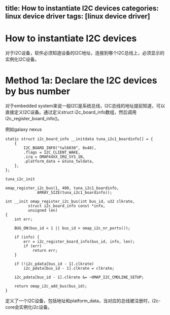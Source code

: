 title: How to instantiate I2C devices
categories: linux device driver
tags: [linux device driver]
---
# How to instantiate I2C devices
对于I2C设备，软件必须知道设备的I2C地址，连接到哪个I2C总线上，必须显示的实例化I2C设备。

# Method 1a: Declare the I2C devices by bus number
对于embedded system来说一般I2C是系统总线，I2C总线的地址提前知道，可以直接定义I2C设备。通过定义struct i2c_board_info数组，然后调用i2c_register_board_info()。

例如galaxy nexus

	static struct i2c_board_info __initdata tuna_i2c1_boardinfo[] = {
		{
			I2C_BOARD_INFO("twl6030", 0x48),
			.flags = I2C_CLIENT_WAKE,
			.irq = OMAP44XX_IRQ_SYS_1N,
			.platform_data = &tuna_twldata,
		},
	};

	tuna_i2c_init
	
	omap_register_i2c_bus(1, 400, tuna_i2c1_boardinfo,
			      ARRAY_SIZE(tuna_i2c1_boardinfo));

	int __init omap_register_i2c_bus(int bus_id, u32 clkrate,
			  struct i2c_board_info const *info,
			  unsigned len)
	{
		int err;
	
		BUG_ON(bus_id < 1 || bus_id > omap_i2c_nr_ports());
	
		if (info) {
			err = i2c_register_board_info(bus_id, info, len);
			if (err)
				return err;
		}
	
		if (!i2c_pdata[bus_id - 1].clkrate)
			i2c_pdata[bus_id - 1].clkrate = clkrate;
	
		i2c_pdata[bus_id - 1].clkrate &= ~OMAP_I2C_CMDLINE_SETUP;
	
		return omap_i2c_add_bus(bus_id);
	}

定义了一个I2C设备，包括地址和platform_data，当对应的总线被注册时，i2c-core会实例化i2c设备。
